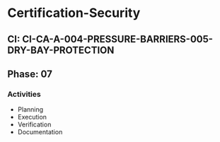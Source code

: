 # Certification-Security

## CI: CI-CA-A-004-PRESSURE-BARRIERS-005-DRY-BAY-PROTECTION
## Phase: 07

### Activities
- Planning
- Execution
- Verification
- Documentation
